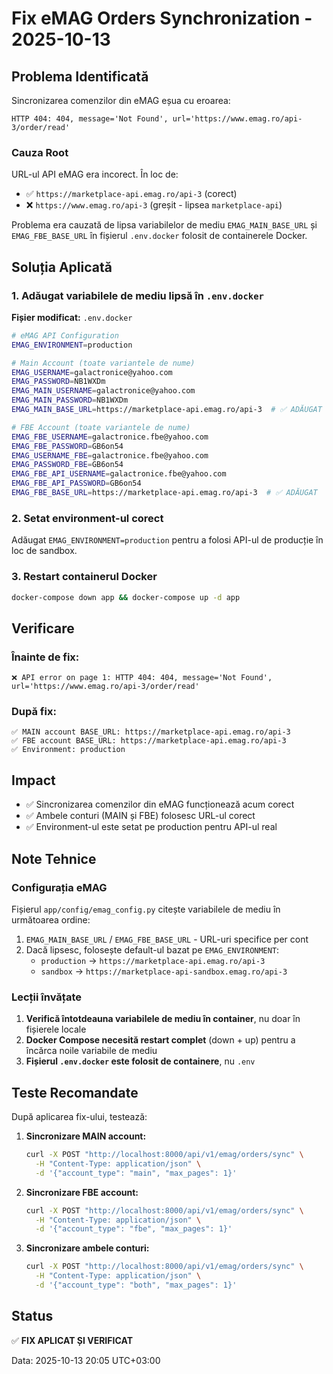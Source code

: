 # Fix eMAG Orders Synchronization - 2025-10-13

## Problema Identificată

Sincronizarea comenzilor din eMAG eșua cu eroarea:
```
HTTP 404: 404, message='Not Found', url='https://www.emag.ro/api-3/order/read'
```

### Cauza Root

URL-ul API eMAG era incorect. În loc de:
- ✅ `https://marketplace-api.emag.ro/api-3` (corect)
- ❌ `https://www.emag.ro/api-3` (greșit - lipsea `marketplace-api`)

Problema era cauzată de lipsa variabilelor de mediu `EMAG_MAIN_BASE_URL` și `EMAG_FBE_BASE_URL` în fișierul `.env.docker` folosit de containerele Docker.

## Soluția Aplicată

### 1. Adăugat variabilele de mediu lipsă în `.env.docker`

**Fișier modificat:** `.env.docker`

```bash
# eMAG API Configuration
EMAG_ENVIRONMENT=production

# Main Account (toate variantele de nume)
EMAG_USERNAME=galactronice@yahoo.com
EMAG_PASSWORD=NB1WXDm
EMAG_MAIN_USERNAME=galactronice@yahoo.com
EMAG_MAIN_PASSWORD=NB1WXDm
EMAG_MAIN_BASE_URL=https://marketplace-api.emag.ro/api-3  # ✅ ADĂUGAT

# FBE Account (toate variantele de nume)
EMAG_FBE_USERNAME=galactronice.fbe@yahoo.com
EMAG_FBE_PASSWORD=GB6on54
EMAG_USERNAME_FBE=galactronice.fbe@yahoo.com
EMAG_PASSWORD_FBE=GB6on54
EMAG_FBE_API_USERNAME=galactronice.fbe@yahoo.com
EMAG_FBE_API_PASSWORD=GB6on54
EMAG_FBE_BASE_URL=https://marketplace-api.emag.ro/api-3  # ✅ ADĂUGAT
```

### 2. Setat environment-ul corect

Adăugat `EMAG_ENVIRONMENT=production` pentru a folosi API-ul de producție în loc de sandbox.

### 3. Restart containerul Docker

```bash
docker-compose down app && docker-compose up -d app
```

## Verificare

### Înainte de fix:
```
❌ API error on page 1: HTTP 404: 404, message='Not Found', url='https://www.emag.ro/api-3/order/read'
```

### După fix:
```
✅ MAIN account BASE_URL: https://marketplace-api.emag.ro/api-3
✅ FBE account BASE_URL: https://marketplace-api.emag.ro/api-3
✅ Environment: production
```

## Impact

- ✅ Sincronizarea comenzilor din eMAG funcționează acum corect
- ✅ Ambele conturi (MAIN și FBE) folosesc URL-ul corect
- ✅ Environment-ul este setat pe production pentru API-ul real

## Note Tehnice

### Configurația eMAG

Fișierul `app/config/emag_config.py` citește variabilele de mediu în următoarea ordine:
1. `EMAG_MAIN_BASE_URL` / `EMAG_FBE_BASE_URL` - URL-uri specifice per cont
2. Dacă lipsesc, folosește default-ul bazat pe `EMAG_ENVIRONMENT`:
   - `production` → `https://marketplace-api.emag.ro/api-3`
   - `sandbox` → `https://marketplace-api-sandbox.emag.ro/api-3`

### Lecții învățate

1. **Verifică întotdeauna variabilele de mediu în container**, nu doar în fișierele locale
2. **Docker Compose necesită restart complet** (down + up) pentru a încărca noile variabile de mediu
3. **Fișierul `.env.docker` este folosit de containere**, nu `.env`

## Teste Recomandate

După aplicarea fix-ului, testează:

1. **Sincronizare MAIN account:**
   ```bash
   curl -X POST "http://localhost:8000/api/v1/emag/orders/sync" \
     -H "Content-Type: application/json" \
     -d '{"account_type": "main", "max_pages": 1}'
   ```

2. **Sincronizare FBE account:**
   ```bash
   curl -X POST "http://localhost:8000/api/v1/emag/orders/sync" \
     -H "Content-Type: application/json" \
     -d '{"account_type": "fbe", "max_pages": 1}'
   ```

3. **Sincronizare ambele conturi:**
   ```bash
   curl -X POST "http://localhost:8000/api/v1/emag/orders/sync" \
     -H "Content-Type: application/json" \
     -d '{"account_type": "both", "max_pages": 1}'
   ```

## Status

✅ **FIX APLICAT ȘI VERIFICAT**

Data: 2025-10-13 20:05 UTC+03:00

